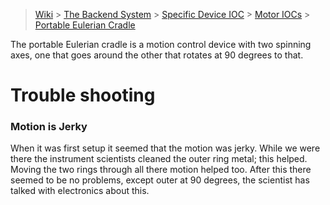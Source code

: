 > [Wiki](Home) > [The Backend System](The-Backend-System) > [Specific Device IOC](Specific-Device-IOC) > [Motor IOCs](Motor-IOCs) > [Portable Eulerian Cradle](Portable-Eulerian-Cradle)

The portable Eulerian cradle is a motion control device with two spinning axes, one that goes around the other that rotates at 90 degrees to that.

# Trouble shooting

### Motion is Jerky

When it was first setup it seemed that the motion was jerky. While we were there the instrument scientists cleaned the outer ring metal; this helped. Moving the two rings through all there motion helped too. After this there seemed to be no problems, except outer at 90 degrees, the scientist has talked with electronics about this.
